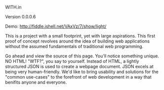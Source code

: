 WITH.in

Version 0.0.0.6

Demo: http://fiddle.jshell.net/VAxVz/7/show/light/

This is a project with a small footprint, yet with large aspirations. This first proof of concept revolves around the idea of building web applications without the assumed fundamentals of traditional web programming.

Go ahead and view the source of this page. You'll notice something unique. NO HTML! "WTF?", you say to yourself. Instead of HTML, a lightly structured JSON is used to create a webpage document. JSON excels at being very human-friendly. We'd like to bring usability and solutions for the "common use-cases" to the forefront of web development in a way that benifits anyone and everyone.
